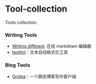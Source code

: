 # Tool-collection
Tools collection.


### Writing Tools

+ [Writing different](https://wtdf.io/): 在线 markdown 编辑器
+ [textlint](https://textlint.github.io/)：文本自动格式化工具


### Blog Tools

+ [Gridea](https://github.com/getgridea/gridea)：一个静态博客写作客户端

